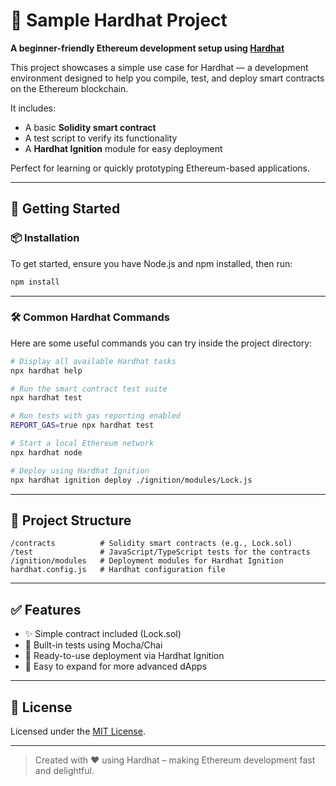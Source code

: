 # 🔨 Sample Hardhat Project

**A beginner-friendly Ethereum development setup using [Hardhat](https://hardhat.org/)**

This project showcases a simple use case for Hardhat — a development environment designed to help you compile, test, and deploy smart contracts on the Ethereum blockchain.

It includes:
- A basic **Solidity smart contract**
- A test script to verify its functionality
- A **Hardhat Ignition** module for easy deployment

Perfect for learning or quickly prototyping Ethereum-based applications.

---

## 🚀 Getting Started

### 📦 Installation

To get started, ensure you have Node.js and npm installed, then run:

```bash
npm install
```

---

### 🛠️ Common Hardhat Commands

Here are some useful commands you can try inside the project directory:

```bash
# Display all available Hardhat tasks
npx hardhat help

# Run the smart contract test suite
npx hardhat test

# Run tests with gas reporting enabled
REPORT_GAS=true npx hardhat test

# Start a local Ethereum network
npx hardhat node

# Deploy using Hardhat Ignition
npx hardhat ignition deploy ./ignition/modules/Lock.js
```

---

## 📂 Project Structure

```
/contracts          # Solidity smart contracts (e.g., Lock.sol)
/test               # JavaScript/TypeScript tests for the contracts
/ignition/modules   # Deployment modules for Hardhat Ignition
hardhat.config.js   # Hardhat configuration file
```

---

## ✅ Features

- ✨ Simple contract included (Lock.sol)
- 🧪 Built-in tests using Mocha/Chai
- 🚀 Ready-to-use deployment via Hardhat Ignition
- 🔧 Easy to expand for more advanced dApps

---

## 📄 License

Licensed under the [MIT License](LICENSE).

---

> Created with ❤️ using Hardhat – making Ethereum development fast and delightful.
